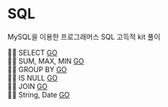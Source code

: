 # SQL
MySQL을 이용한 프로그래머스 SQL 고득적 kit 풀이

✍🏻 SELECT <a href="https://github.com/Choyoonyoung98/Algorithm/tree/master/SQL/SELECT">GO</a>
<br>
✍🏻 SUM, MAX, MIN <a href="https://github.com/Choyoonyoung98/Algorithm/tree/master/SQL/SUM_MAX_MIN">GO</a>
<br>
✍🏻 GROUP BY <a href="https://github.com/Choyoonyoung98/Algorithm/tree/master/SQL/GROUPBY">GO</a>
<br>
✍🏻 IS NULL <a href="https://github.com/Choyoonyoung98/Algorithm/tree/master/SQL/ISNULL">GO</a>
<br>
✍🏻 JOIN <a href="https://github.com/Choyoonyoung98/Algorithm/tree/master/SQL/JOIN">GO</a>
<br>
✍🏻 String, Date <a href="https://github.com/Choyoonyoung98/Algorithm/tree/master/SQL/String_Date">GO</a>
